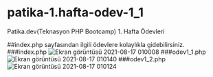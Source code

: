 # patika-1.hafta-odev-1_1
Patika.dev(Teknasyon PHP Bootcamp) 1. Hafta Ödevleri

##index.php sayfasından ilgili ödevlere kolaylıkla gidebilirsiniz.
###index.php
![Ekran görüntüsü 2021-08-17 010008](https://user-images.githubusercontent.com/73365934/129634754-8ad4a329-7bd1-4415-a917-483f9a10e0ab.png)
###odev1_1.php
![Ekran görüntüsü 2021-08-17 010140](https://user-images.githubusercontent.com/73365934/129634927-84851859-3799-4561-95e1-12c3342594a4.png)
###odev1_2.php
![Ekran görüntüsü 2021-08-17 010124](https://user-images.githubusercontent.com/73365934/129634947-c2838ef3-bbe9-4d69-b7d3-803f258c4241.png)


